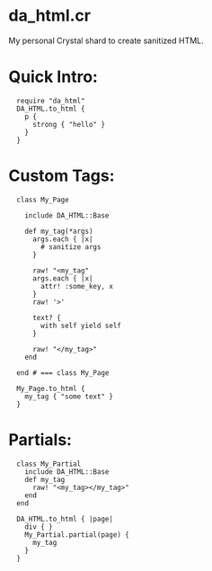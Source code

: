
da\_html.cr
=========

My personal Crystal shard to create sanitized HTML.

Quick Intro:
======

```Crystal
  require "da_html"
  DA_HTML.to_html {
    p {
      strong { "hello" }
    }
  }
```

Custom Tags:
=============

```Crystal
  class My_Page

    include DA_HTML::Base

    def my_tag(*args)
      args.each { |x|
        # sanitize args
      }

      raw! "<my_tag"
      args.each { |x|
        attr! :some_key, x
      }
      raw! '>'

      text? {
        with self yield self
      }

      raw! "</my_tag>"
    end

  end # === class My_Page

  My_Page.to_html {
    my_tag { "some text" }
  }
```

Partials:
=========

```Crystal
  class My_Partial
    include DA_HTML::Base
    def my_tag
      raw! "<my_tag></my_tag>"
    end
  end

  DA_HTML.to_html { |page|
    div { }
    My_Partial.partial(page) {
      my_tag
    }
  }
```



